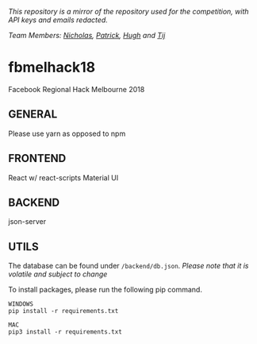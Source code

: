 _This repository is a mirror of the repository used for the competition, with API keys and emails redacted._

_Team Members: [Nicholas](https://github.com/nchlswhttkr), [Patrick](https://github.com/BlueyNeilo), [Hugh](https://github.com/Hughmanpie) and [Tij](https://github.com/ktij)_

# fbmelhack18

Facebook Regional Hack Melbourne 2018

## GENERAL

Please use yarn as opposed to npm

## FRONTEND

React w/ react-scripts
Material UI

## BACKEND

json-server

## UTILS

The database can be found under `/backend/db.json`. _Please note that it is volatile and subject to change_

To install packages, please run the following pip command.

```
WINDOWS
pip install -r requirements.txt

MAC
pip3 install -r requirements.txt
```
